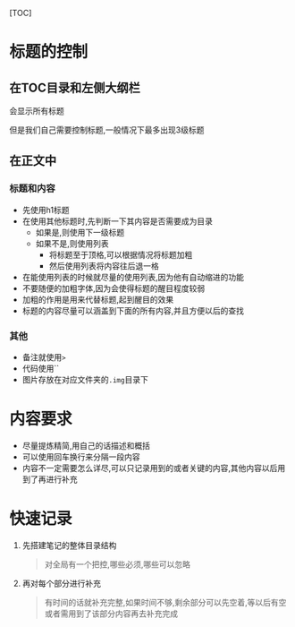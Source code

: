 [TOC]



# 标题的控制

## 在TOC目录和左侧大纲栏

会显示所有标题

但是我们自己需要控制标题,一般情况下最多出现3级标题

## 在正文中

### 标题和内容

- 先使用h1标题
- 在使用其他标题时,先判断一下其内容是否需要成为目录
  - 如果是,则使用下一级标题
  - 如果不是,则使用列表
    - 将标题至于顶格,可以根据情况将标题加粗
    - 然后使用列表将内容往后退一格
- 在能使用列表的时候就尽量的使用列表,因为他有自动缩进的功能
- 不要随便的加粗字体,因为会使得标题的醒目程度较弱
- 加粗的作用是用来代替标题,起到醒目的效果
- 标题的内容尽量可以涵盖到下面的所有内容,并且方便以后的查找

### 其他

- 备注就使用`>`
- 代码使用``
- 图片存放在对应文件夹的`.img`目录下

#  内容要求

- 尽量提炼精简,用自己的话描述和概括
- 可以使用回车换行来分隔一段内容
- 内容不一定需要怎么详尽,可以只记录用到的或者关键的内容,其他内容以后用到了再进行补充

# 快速记录

1. 先搭建笔记的整体目录结构

   > 对全局有一个把控,哪些必须,哪些可以忽略

2. 再对每个部分进行补充

   > 有时间的话就补充完整,如果时间不够,剩余部分可以先空着,等以后有空或者需用到了该部分内容再去补充完成